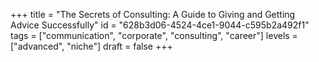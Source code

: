 +++
title =  "The Secrets of Consulting: A Guide to Giving and Getting Advice Successfully"
id =  "628b3d06-4524-4ce1-9044-c595b2a492f1"
tags =  ["communication", "corporate", "consulting", "career"]
levels =  ["advanced", "niche"]
draft = false
+++
